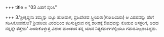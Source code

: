 +++
title = "03 ಎಹಗೆ ಸೈರಿಸಿ"

+++
3.'ಶ್ರೀಕೃಷ್ಣನು ತಮ್ಮನ್ನು ಬಿಟ್ಟು ಹೋದಾಗ, ವ್ರಜದೇಶದ ಸ್ತ್ರೀಯರು(ಗೋಪಿಯರು) ಆ ವಿರಹವನ್ನು ಹೇಗೆ ಸಹಿಸಿಕೊಂಡರೋ? ಶ್ರೀಹರಿಯ ವಿರಹದಿಂದ ತಪಿಸುತ್ತಿರುವ ನನ್ನ ಶರೀರಕ್ಕೆ ಔಷಧವನ್ನು ಕೊಡುವ ಆಸಕ್ತರಿಗೆ, ಅಹಹ ನನ್ನನ್ನೇ ತೆತ್ತೇನು' ಎಂದುಕೊಳ್ಳುತ್ತ ವಿಹಾರ ಮುಂತಾದ ತನ್ನ ಯಾವ ನಿತ್ಯಕರ್ಮಗಳಲ್ಲಿಯೂ ಗಮನವಿಲ್ಲದಂತಿದ್ದನು.